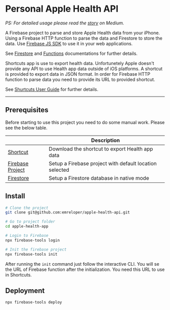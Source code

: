 # Personal Apple Health API

_PS: For detailed usage please read the [story](https://medium.com/better-programming/create-an-apple-health-api-with-shortcuts-and-firebase-a76d178319b7) on Medium._

A Firebase project to parse and store Apple Health data from your iPhone. Using a Firebase HTTP function to parse the data and Firestore to store the data. Use [Firebase JS SDK](https://firebase.google.com/docs/web/setup) to use it in your web applications.

See [Firestore](https://firebase.google.com/docs/firestore) and [Functions](https://firebase.google.com/docs/functions) documentations for further details.

Shortcuts app is use to export health data. Unfortunetely Apple doesn't provide any API to use Health app data outside of iOS platforms. A shortcut is provided to export data in JSON format. In order for Firebase HTTP function to parse data you need to provide its URL to provided shortcut.

See [Shurtcuts User Guide](https://support.apple.com/en-gb/guide/shortcuts/welcome/ios) for further details.

---

## Prerequisites

Before starting to use this project you need to do some manual work. Please see the below table.

|                    | Description                                             |
| ------------------ | ------------------------------------------------------- |
| [Shortcut]         | Download the shortcut to export Health app data         |
| [Firebase Project] | Setup a Firebase project with default location selected |
| [Firestore]        | Setup a Firestore database in native mode               |

[shortcut]: https://www.icloud.com/shortcuts/1617296a8c8546b49be47740be2550b3
[firebase project]: https://firebase.google.com/docs/projects/locations#view-settings
[firestore]: https://cloud.google.com/datastore/docs/firestore-or-datastore#choosing_a_database_mode

## Install

```bash
# Clone the project
git clone git@github.com:emreloper/apple-health-api.git

# Go to project folder
cd apple-health-app

# Login to Firebase
npx firebase-tools login

# Init the firebase project
npx firebase-tools init
```

After running the `init` command just follow the interactive CLI. You will se the URL of Firebase function after the initialization. You need this URL to use in Shortcuts.

## Deployment

```bash
npx firebase-tools deploy
```
